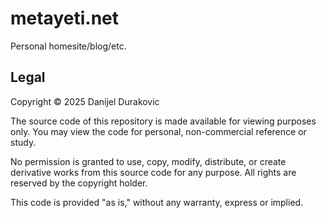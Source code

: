 # metayeti.net

Personal homesite/blog/etc.

## Legal

Copyright &copy; 2025 Danijel Durakovic

The source code of this repository is made available for viewing purposes only. You may view the code for personal, non-commercial reference or study.

No permission is granted to use, copy, modify, distribute, or create derivative works from this source code for any purpose. All rights are reserved by the copyright holder.

This code is provided "as is," without any warranty, express or implied.
